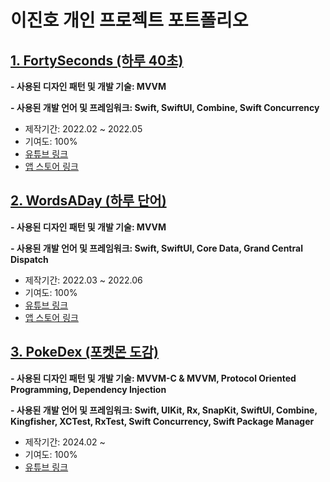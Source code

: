 # 이진호 개인 프로젝트 포트폴리오

## [1. FortySeconds (하루 40초)](https://github.com/JinhoLee93/portfolio/tree/main/FortySeconds%20(%ED%95%98%EB%A3%A8%2040%EC%B4%88))
**- 사용된 디자인 패턴 및 개발 기술: MVVM**

**- 사용된 개발 언어 및 프레임워크: Swift, SwiftUI, Combine, Swift Concurrency**
- 제작기간: 2022.02 ~ 2022.05
- 기여도: 100%
- [유튜브 링크](https://youtu.be/3eXYfnBKCjE)
- [앱 스토어 링크](https://apps.apple.com/kr/app/%ED%95%98%EB%A3%A8-40%EC%B4%88/id1612627349?l=en)

## [2. WordsADay (하루 단어)](https://github.com/JinhoLee93/Portfolio/tree/main/Words%20A%20Day%20(%ED%95%98%EB%A3%A8%20%EB%8B%A8%EC%96%B4))
**- 사용된 디자인 패턴 및 개발 기술: MVVM**

**- 사용된 개발 언어 및 프레임워크: Swift, SwiftUI, Core Data, Grand Central Dispatch**
- 제작기간: 2022.03 ~ 2022.06
- 기여도: 100%
- [유튜브 링크](https://www.youtube.com/shorts/XjecEqldjcY)
- [앱 스토어 링크](https://apps.apple.com/kr/app/%ED%95%98%EB%A3%A8-%EB%8B%A8%EC%96%B4/id6449736565?l=en)

## [3. PokeDex (포켓몬 도감)](https://github.com/JinhoLee93/Portfolio/tree/main/PokeDex%20(%ED%8F%AC%EC%BC%93%EB%AA%AC%20%EB%8F%84%EA%B0%90))
**- 사용된 디자인 패턴 및 개발 기술: MVVM-C & MVVM, Protocol Oriented Programming, Dependency Injection**

**- 사용된 개발 언어 및 프레임워크: Swift, UIKit, Rx, SnapKit, SwiftUI, Combine, Kingfisher, XCTest, RxTest, Swift Concurrency, Swift Package Manager**
- 제작기간: 2024.02 ~
- 기여도: 100%
- [유튜브 링크](https://youtube.com/shorts/INwuXnbQ-xA)
